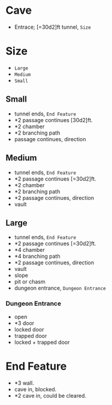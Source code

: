 # Cave
- Entrace; [=30d2]ft tunnel, `Size`

# Size
- `Large`
- `Medium`
- `Small`

## Small
- tunnel ends, `End Feature`
- *2 passage continues [30d2]ft.
- *2 chamber
- *2 branching path
-  passage continues, direction

## Medium
- tunnel ends, `End Feature`
- *2 passage continues [=30d2]ft.
- *2 chamber
- *2 branching path
- *2 passage continues, direction
- vault


## Large
- tunnel ends, `End Feature`
- *2 passage continues [=30d2]ft.
- *4 chamber
- *4 branching path
- *2 passage continues, direction
- vault
- slope
- pit or chasm
- dungeon entrance, `Dungeon Entrance`

### Dungeon Entrance
- open
- *3 door
- locked door
- trapped door
- locked + trapped door

# End Feature
- *3 wall.
- cave in, blocked.
- *2 cave in, could be cleared.